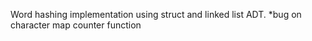 Word hashing implementation using struct and linked list ADT.
*bug on character map counter function 
